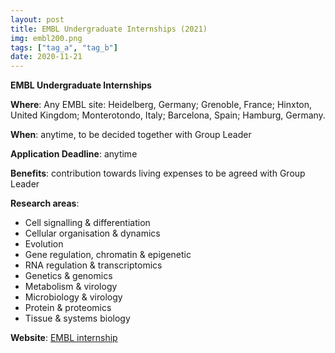 ```yaml
---
layout: post
title: EMBL Undergraduate Internships (2021)
img: embl200.png
tags: ["tag_a", "tag_b"]
date: 2020-11-21
---
```


**EMBL Undergraduate Internships**

**Where**: Any EMBL site: Heidelberg, Germany; Grenoble, France; Hinxton, United Kingdom; Monterotondo, Italy; Barcelona, Spain; Hamburg, Germany.   

**When**: anytime, to be decided together with Group Leader 

**Application Deadline**: anytime 

**Benefits**: contribution towards living expenses to be agreed with Group Leader 

**Research areas**: 
 * Cell signalling & differentiation
 * Cellular organisation & dynamics 
 * Evolution
 * Gene regulation, chromatin & epigenetic 
 * RNA regulation & transcriptomics 
 * Genetics & genomics 
 * Metabolism & virology 
 * Microbiology & virology 
 * Protein & proteomics 
 * Tissue & systems biology 

**Website**: [EMBL internship](https://www.embl.de/training/undergraduates/application_admission/index.php)


